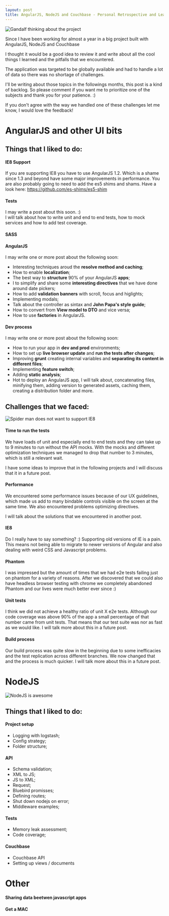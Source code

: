```yaml
---
layout: post
title: AngularJS, NodeJS and Couchbase - Personal Retrospective and Learnings
---
```


![Gandalf thinking about the project](http://mulubinba.typepad.com/.a/6a00d8341dd88553ef014e5f56216c970c-pi)

Since I have been working for almost a year in a big project built with AngularJS, NodeJS and Couchbase

I thought it would be a good idea to review it and write about all the cool things I learned and the pitfalls that we encountered.

The application was targeted to be globally available and had to handle a lot of data so there was no shortage of challenges.

I'll be writing about those topics in the followings months, this post is a kind of backlog.
So please comment if you want me to prioritize one of the subjects and thank you for your patience. :)

If you don't agree with the way we handled one of these challenges let me know, I would love the feedback!

# AngularJS and other UI bits

## Things that I liked to do:

#### IE8 Support

If you are supporting IE8 you have to use AngularJS 1.2. Which is a shame since 1.3 and beyond have some major improvements in performance. You are also probably going to need to add the es5 shims and shams. Have a look here: https://github.com/es-shims/es5-shim

#### Tests

I may write a post about this soon. :)
<br>I will talk about how to write unit and end to end tests, how to mock services and how to add test coverage.

#### SASS

#### AngularJS

I may write one or more post about the following soon:

* Interesting techniques aroud the __resolve method and caching__;
* How to enable __localization__;
* The best way to __structure__ 90% of your AngularJS __apps__;
* I to simplify and share some __interesting directives__ that we have done around date pickers;
* How to add __validation banners__ with scroll, focus and higlights;
* Implementing modals;
* Talk about the controller as sintax and __John Papa's style guide__;
* How to convert from __View model to DTO__ and vice versa;
* How to use __factories__ in AngularJS.

#### Dev process

I may write one or more post about the following soon:

* How to run your app in __dev and prod__ environments;
* How to set up __live browser update__ and __run the tests after changes__;
* Improving __grunt__ creating internal variables and __separating its content in different files__;
* Implementing __feature switch__;
* Adding __static analysis__;
* Hot to deploy an AngularJS app, I will talk about, concatenating files, minifying them, adding version to generated assets, caching them, creating a distribution folder and more.

## Challenges that we faced:

![Spider man does not want to support IE8](http://cdn.meme.am/instances/500x/55274752.jpg)

#### Time to run the tests

We have loads of unit and especially end to end tests and they can take up to 9 minutes to run without the API mocks. With the mocks and different optimization techniques we managed to drop that number to 3 minutes, which is still a relevant wait.

I have some ideas to improve that in the following projects and I will discuss that it in a future post.

#### Performance

We encountered some performance issues because of our UX guidelines, which made us add to many bindable controls visible on the screen at the same time. We also encountered problems optimizing directives.

I will talk about the solutions that we encountered in another post.

#### IE8

Do I really have to say something? :) Supporting old versions of IE is a pain. This means not being able to migrate to newer versions of Angular and also dealing with weird CSS and Javascript problems.

#### Phantom

I was impressed but the amount of times that we had e2e tests failing just on phantom for a variety of reasons. After we discovered that we could also have headless browser testing with chrome we completely abandoned Phantom and our lives were much better ever since :)

#### Unit tests

I think we did not achieve a healthy ratio of unit X e2e tests. Although our code coverage was above 90% of the app a small percentage of that number came from unit tests. That means that our test suite was nor as fast as we would like. I will talk more about this in a future post.

#### Build process

Our build process was quite slow in the beginning due to some inefficacies and the test replication across different branches. We now changed that and the process is much quicker. I will talk more about this in a future post.


# NodeJS

![NodeJS is awesome](http://www.quickmeme.com/img/00/006fd811b42bb561542996b7ffb15bb36f25449f5f063eacac886919da848ce6.jpg)

## Things that I liked to do:

#### Project setup
* Logging with logstash;
* Config strategy;
* Folder structure;

#### API
* Schema validation;
* XML to JS;
* JS to XML;
* Request;
* Bluebird promisses;
* Defining routes;
* Shut down nodejs on error;
* Middleware examples;

#### Tests
* Memory leak assessment;
* Code coverage;

#### Couchbase
* Couchbase API
* Setting up views / documents

# Other

#### Sharing data beetwen javascript apps
#### Get a MAC